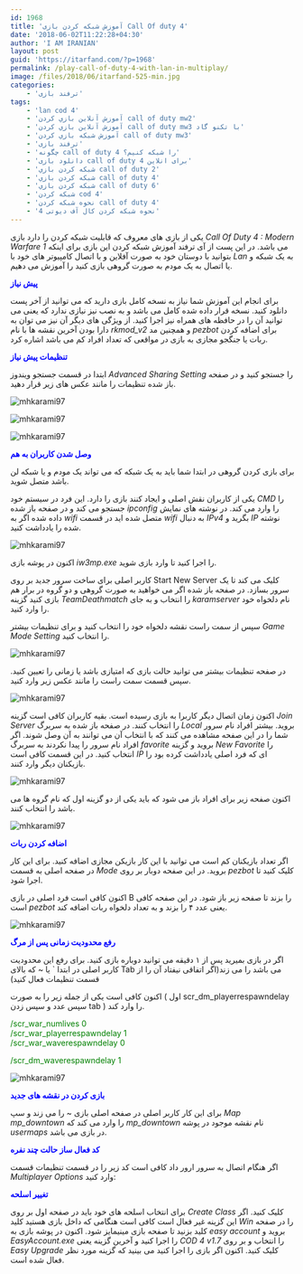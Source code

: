 ```yaml
---
id: 1968
title: 'آموزش شبکه کردن بازی Call Of duty 4'
date: '2018-06-02T11:22:28+04:30'
author: 'I AM IRANIAN'
layout: post
guid: 'https://itarfand.com/?p=1968'
permalink: /play-call-of-duty-4-with-lan-in-multiplay/
image: /files/2018/06/itarfand-525-min.jpg
categories:
    - 'ترفند بازی'
tags:
    - 'lan cod 4'
    - 'آموزش آنلاين بازي كردن call of duty mw2'
    - 'آموزش آنلاين بازي كردن call of duty mw3 با تکنو گاد'
    - 'آموزش شبکه بازي كردن call of duty mw3'
    - 'ترفند بازی'
    - 'چگونه call of duty 4 را شبکه کنیم؟'
    - 'دانلود بازی call of duty 4 برای انلاین'
    - 'شبكه كردن بازي call of duty 2'
    - 'شبكه كردن بازي call of duty 4'
    - 'شبكه كردن بازي call of duty 6'
    - 'شبکه کردن cod 4'
    - 'نحوه شبکه کردن call of duty 4'
    - 'نحوه شبکه کردن کال آف دیوتی 4'
---
```


یکی از بازی های معروف که قابلیت شبکه کردن را دارد بازی *Call Of Duty 4 : Modern Warfare 1* می باشد. در این پست از آی ترفند آموزش شبکه کردن این بازی برای اینکه بتوانید با دوستان خود به صورت آفلاین و با اتصال کامپیوتر های خود با *Lan* به یک شبکه و یا اتصال به یک مودم به صورت گروهی بازی کنید را آموزش می دهیم.

<span style="color: #0000ff;">**پیش نیاز**</span>

برای انجام این آموزش شما نیاز به نسخه کامل بازی دارید که می توانید از آخر پست دانلود کنید. نسخه قرار داده شده کامل می باشد و به نصب نیز نیازی ندارد که یعنی می توانید آن را در حافظه های همراه نیز اجرا کنید. از ویژگی های دیگر آن نیز می توان به دارا بودن آخرین نقشه ها با نام *rkmod\_v2* و همچنین مد *pezbot* برای اضافه کردن ربات یا جنگجو مجازی به بازی در مواقعی که تعداد افراد کم می باشد اشاره کرد.

<span style="color: #0000ff;">**تنظیمات پیش نیاز**</span>

ابتدا در قسمت جستجو ویندوز *Advanced Sharing Setting* را جستجو کنید و در صفحه باز شده تنظیمات را مانند عکس های زیر قرار دهید.

![mhkarami97](/files/2018/06/itarfand-735-min.jpg)

![mhkarami97](/files/2018/06/itarfand-736-min.jpg)

![mhkarami97](/files/2018/06/itarfand-737-min.jpg)

<span style="color: #0000ff;">**وصل شدن کاربران به هم**</span>

برای بازی کردن گروهی در ابتدا شما باید به یک شبکه که می تواند یک مودم و یا شبکه لن باشد متصل شوید.

یکی از کاربران نقش اصلی و ایجاد کنند بازی را دارد. این فرد در سیستم خود *CMD* را جستجو می کند و در صفحه باز شده *ipconfig* را وارد می کند. در نوشته های نمایش داده شده اگر به *wifi* متصل شده اید در قسمت *wifi* به دنبال *IPv4* بگرید و *IP* نوشته شده را یادداشت کنید.

![mhkarami97](/files/2018/06/itarfand-734-min.jpg)

اکنون در پوشه بازی *iw3mp.exe* را اجرا کنید تا وارد بازی شوید.

کاربر اصلی برای ساخت سرور جدید بر روی Start New Server کلیک می کند تا یک سرور بسازد. در صفحه باز شده اگر می خواهید به صورت گروهی و دو گروه در برار هم بازی کنید گزینه *TeamDeathmatch* را انتخاب و به جای *karamserver* نام دلخواه خود را وارد کنید.

سپس از سمت راست نقشه دلخواه خود را انتخاب کنید و برای تنظیمات بیشتر *Game Mode Setting* را انتخاب کنید.

![mhkarami97](/files/2018/06/itarfand-739-min.jpg)

در صفحه تنظیمات بیشتر می توانید حالت بازی که امتیازی باشد یا زمانی را تعیین کنید. سپس قسمت سمت راست را مانند عکس زیر وارد کنید.

![mhkarami97](/files/2018/06/itarfand-740-min.jpg)

اکنون زمان اتصال دیگر کاربرا به بازی رسیده است. بقیه کاربران کافی است گزینه *Join Server* را انتخاب کنند. در صفحه باز شده به سربرگ *Local* بروید. بیشتر افراد نام سرور شما را در این صفحه مشاهده می کنند که با انتخاب آن می توانند به آن وصل شوند. اگر افراد نام سرور را پیدا نکردند به سربرگ *favorite* بروید و گزینه *New Favorite* را انتخاب کنید. در این قسمت کافی است *IP* ای که فرد اصلی یادداشت کرده بود را بازیکنان دیگر وارد کنند.

![mhkarami97](/files/2018/06/itarfand-738-min.jpg)

اکنون صفحه زیر برای افراد باز می شود که باید یکی از دو گزینه اول که نام گروه ها می باشد را انتخاب کنند.

![mhkarami97](/files/2018/06/itarfand-742-min.jpg)

<span style="color: #0000ff;">**اضافه کردن ربات**</span>

اگر تعداد بازیکنان کم است می توانید با این کار بازیکن مجازی اضافه کنید. برای این کار در صفحه اصلی به قسمت *Mode* بروید. در این صفحه دوبار بر روی *pezbot* کلیک کنید تا اجرا شود.

اکنون کافی است فرد اصلی در بازی B را بزند تا صفحه زیر باز شود. در این صفحه کافی است *pezbot* یعنی عدد ۴ را بزند و به تعداد دلخواه ربات اضافه کند.

![mhkarami97](/files/2018/06/itarfand-744-min.jpg)

<span style="color: #0000ff;">**رفع محدودیت زمانی پس از مرگ**</span>

اگر در بازی بمیرید پس از ۱ دقیقه می توانید دوباره بازی کنید. برای رفع این محدودیت کاربر اصلی در ابتدا ` یا ~ که بالای Tab می باشد را می زند(اگر اتفاقی نیفتاد آن را از قسمت تنظیمات فعال کنید)

اکنون کافی است یکی از جمله زیر را به صورت ( اول scr\_dm\_playerrespawndelay سپس عدد و سپس زدن tab ) را وارد کند.

<span style="color: #008000;">/scr\_war\_numlives 0</span>  
<span style="color: #008000;">/scr\_war\_playerrespawndelay 1</span>  
<span style="color: #008000;">/scr\_war\_waverespawndelay 0</span>

<span style="color: #008000;">/scr\_dm\_waverespawndelay 1</span>

![mhkarami97](/files/2018/06/itarfand-743-min.jpg)

<span style="color: #0000ff;">**بازی کردن در نقشه های جدید**</span>

برای این کار کاربر اصلی در صفحه اصلی بازی ~ را می زند و سپ *Map mp\_downtown* را وارد می کند که *mp\_downtown* نام نقشه موجود در پوشه *usermaps* در بازی می باشد.

<span style="color: #0000ff;">**کد فعال ساز حالت چند نفره**</span>

اگر هنگام اتصال به سرور ارور داد کافی است کد زیر را در قسمت تنظیمات قسمت *Multiplayer Options* وارد کنید:

<span style="color: #0000ff;">**تغییر اسلحه**</span>

برای انتخاب اسلحه های خود باید در صفحه اول بر روی *Create Class* کلیک کنید. اگر این گزینه غیر فعال است کافی است هنگامی که داخل بازی هستید کلید *Win* را در صفحه کلید بزنید تا صفحه بازی مینیمایز شود. اکنون در پوشه بازی به *easy account* بروید و *EasyAccount.exe* را اجرا کنید و آخرین گزینه یعنی *COD 4 v1.7* را انتخاب و بر روی *Easy Upgrade* کلیک کنید. اکنون اگر بازی را اجرا کنید می بینید که گزینه مورد نظر فعال شده است.
